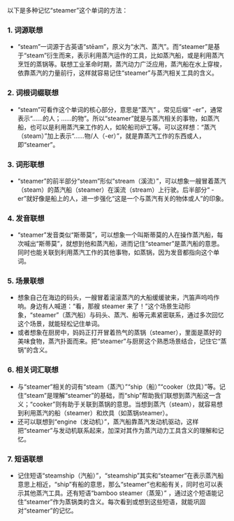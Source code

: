 以下是多种记忆“steamer”这个单词的方法：

### 1. 词源联想
 - “steam”一词源于古英语“stēam”，原义为“水汽、蒸汽”。而“steamer”是基于“steam”衍生而来，表示利用蒸汽运作的工具，比如蒸汽船，或是利用蒸汽烹饪的蒸锅等。联想工业革命时期，蒸汽动力广泛应用，蒸汽船在水上穿梭，依靠蒸汽的力量前行，这样就容易记住“steamer”与蒸汽相关工具的含义。

### 2. 词根词缀联想
 - “steam”可看作这个单词的核心部分，意思是“蒸汽” 。常见后缀“ -er”，通常表示“……的人；……的物”。所以“steamer”就是与蒸汽相关的事物，如蒸汽船，也可以是利用蒸汽来工作的人，如轮船司炉工等。可以这样想：“蒸汽（steam）”加上表示“……物/人（-er）”，就是靠蒸汽工作的东西或人，即“steamer”。

### 3. 词形联想
 - “steamer”的前半部分“steam”形似“stream（溪流）”，可以想象一艘冒着蒸汽（steam）的蒸汽船（steamer）在溪流（stream）上行驶。后半部分“ -er”就好像是船上的人，进一步强化“这是一个与蒸汽有关的物体或人”的印象。

### 4. 发音联想
 - “steamer”发音类似“斯蒂莫”，可以想象一个叫斯蒂莫的人在操作蒸汽船，每次喊出“斯蒂莫”，就想到他和蒸汽船，进而记住“steamer”是蒸汽船的意思。同时也能关联到利用蒸汽工作的其他事物，如蒸锅，因为发音都指向这个单词。

### 5. 场景联想
 - 想象自己在海边的码头，一艘冒着滚滚蒸汽的大船缓缓驶来，汽笛声呜呜作响。身边有人喊道：“看，那艘 steamer 来了！”这个场景生动形象，“steamer”（蒸汽船）与码头、蒸汽、船等元素紧密联系，通过多次回忆这个场景，就能轻松记住单词。
 - 或者想象在厨房中，妈妈正打开冒着热气的蒸锅（steamer），里面是蒸好的美味食物，蒸汽扑面而来。把“steamer”与厨房这个熟悉场景结合，记住它“蒸锅”的含义。

### 6. 相关词汇联想
 - 与“steamer”相关的词有“steam（蒸汽）”“ship（船）”“cooker（炊具）”等。记住“steam”是理解“steamer”的基础，而“ship”帮助我们联想到蒸汽船这一含义；“cooker”则有助于关联到蒸锅的意思。当想到蒸汽（steam），就容易想到利用蒸汽的船（steamer）和炊具（如蒸锅steamer）。
 - 还可以联想到“engine（发动机）”，蒸汽船靠蒸汽发动机驱动，这样把“steamer”与发动机联系起来，加深对其作为蒸汽动力工具含义的理解和记忆。

### 7. 短语联想
 - 记住短语“steamship（汽船）”，“steamship”其实和“steamer”在表示蒸汽船意思上相近，“ship”有船的意思，那么“steamer”也和船有关，同时也可以表示其他蒸汽工具。还有短语“bamboo steamer（蒸笼）” ，通过这个短语能记住“steamer”作为蒸锅类的含义。每次看到或想到这些短语，就能巩固对“steamer”的记忆。 